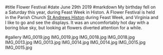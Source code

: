#title Flower Festival
#date June 29th 2019
#markdown
My birthday fell on a Saturday this year, during Feast Week
in Histon. A Flower Festival is held in the
Parish Church [St Andrews Histon](http://standrewshiston.org/) during Feast Week,
and Virginia and I like to go and see the displays. It was an
uncomfortably hot day with a boring blue sky, but looking at flowers
diverted attention for a while.

#gallery
IMG_0019.jpg	IMG_0019.jpg
IMG_0018.jpg	IMG_0018.jpg
IMG_0013.jpg	IMG_0013.jpg
IMG_0014.jpg	IMG_0014.jpg
IMG_0015.jpg	IMG_0015.jpg
